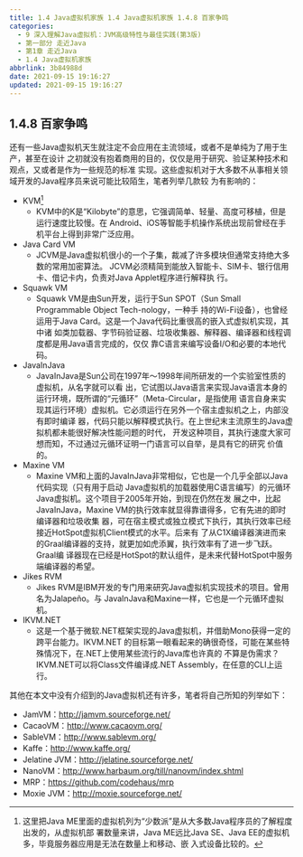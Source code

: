 ```yaml
---
title: 1.4 Java虚拟机家族 1.4 Java虚拟机家族 1.4.8 百家争鸣
categories:
  - 9 深入理解Java虛拟机：JVM高级特性与最佳实践(第3版)
  - 第一部分 走近Java
  - 第1章 走近Java
  - 1.4 Java虚拟机家族
abbrlink: 3b84988d
date: 2021-09-15 19:16:27
updated: 2021-09-15 19:16:27
---
```

## 1.4.8 百家争鸣
还有一些Java虚拟机天生就注定不会应用在主流领域，或者不是单纯为了用于生产，甚至在设计 之初就没有抱着商用的目的，仅仅是用于研究、验证某种技术和观点，又或者是作为一些规范的标准 实现。这些虚拟机对于大多数不从事相关领域开发的Java程序员来说可能比较陌生，笔者列举几款较 为有影响的：
- KVM[^1]
  - KVM中的K是“Kilobyte”的意思，它强调简单、轻量、高度可移植，但是运行速度比较慢。在 Android、iOS等智能手机操作系统出现前曾经在手机平台上得到非常广泛应用。
- Java Card VM
  - JCVM是Java虚拟机很小的一个子集，裁减了许多模块但通常支持绝大多数的常用加密算法。 JCVM必须精简到能放入智能卡、SIM卡、银行信用卡、借记卡内，负责对Java Applet程序进行解释执 行。
- Squawk VM
  - Squawk VM是由Sun开发，运行于Sun SPOT（Sun Small Programmable Object Tech-nology，一种手 持的Wi-Fi设备），也曾经运用于Java Card。这是一个Java代码比重很高的嵌入式虚拟机实现，其中诸 如类加载器、字节码验证器、垃圾收集器、解释器、编译器和线程调度都是用Java语言完成的，仅仅 靠C语言来编写设备I/O和必要的本地代码。
- JavaInJava
  - JavaInJava是Sun公司在1997年～1998年间所研发的一个实验室性质的虚拟机，从名字就可以看 出，它试图以Java语言来实现Java语言本身的运行环境，既所谓的“元循环”（Meta-Circular，是指使用 语言自身来实现其运行环境）虚拟机。它必须运行在另外一个宿主虚拟机之上，内部没有即时编译 器，代码只能以解释模式执行。在上世纪末主流原生的Java虚拟机都未能很好解决性能问题的时代， 开发这种项目，其执行速度大家可想而知，不过通过元循环证明一门语言可以自举，是具有它的研究 价值的。
- Maxine VM
  - Maxine VM和上面的JavaInJava非常相似，它也是一个几乎全部以Java代码实现（只有用于启动 Java虚拟机的加载器使用C语言编写）的元循环Java虚拟机。这个项目于2005年开始，到现在仍然在发 展之中，比起JavaInJava，Maxine VM的执行效率就显得靠谱得多，它有先进的即时编译器和垃圾收集 器，可在宿主模式或独立模式下执行，其执行效率已经接近HotSpot虚拟机Client模式的水平。后来有 了从C1X编译器演进而来的Graal编译器的支持，就更加如虎添翼，执行效率有了进一步飞跃。Graal编 译器现在已经是HotSpot的默认组件，是未来代替HotSpot中服务端编译器的希望。
- Jikes RVM
  - Jikes RVM是IBM开发的专门用来研究Java虚拟机实现技术的项目。曾用名为Jalapeño。与 JavaInJava和Maxine一样，它也是一个元循环虚拟机。
- IKVM.NET
  - 这是一个基于微软.NET框架实现的Java虚拟机，并借助Mono获得一定的跨平台能力。IKVM.NET 的目标第一眼看起来的确很奇怪，可能在某些特殊情况下，在.NET上使用某些流行的Java库也许真的 不算是伪需求？IKVM.NET可以将Class文件编译成.NET Assembly，在任意的CLI上运行。

其他在本文中没有介绍到的Java虚拟机还有许多，笔者将自己所知的列举如下：
- JamVM：http://jamvm.sourceforge.net/
- CacaoVM：http://www.cacaovm.org/
- SableVM：http://www.sablevm.org/
- Kaffe：http://www.kaffe.org/
- Jelatine JVM：http://jelatine.sourceforge.net/
- NanoVM：http://www.harbaum.org/till/nanovm/index.shtml
- MRP：https://github.com/codehaus/mrp
- Moxie JVM：http://moxie.sourceforge.net/

[^1]: 这里把Java ME里面的虚拟机列为“少数派”是从大多数Java程序员的了解程度出发的，从虚拟机部 署数量来讲，Java ME远比Java SE、Java EE的虚拟机多，毕竟服务器应用是无法在数量上和移动、嵌 入式设备比较的。

